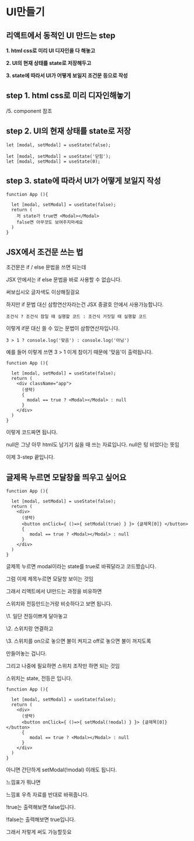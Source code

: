 # UI만들기

## 리액트에서 동적인 UI 만드는 step

 

**1. html css로 미리 UI 디자인을 다 해놓고**

**2. UI의 현재 상태를 state로 저장해두고**

**3. state에 따라서 UI가 어떻게 보일지 조건문 등으로 작성**

## **step 1. html css로 미리 디자인해놓기**

/5. component 참조

## **step 2. UI의 현재 상태를 state로 저장** 

```
let [modal, setModal] = useState(false); 
```

```
let [modal, setModal] = useState('닫힘');
let [modal, setModal] = useState(0); 
```

## **step 3. state에 따라서 UI가 어떻게 보일지 작성**

 

```
function App (){

  let [modal, setModal] = useState(false);
  return (
    저 state가 true면 <Modal></Modal>
    false면 아무것도 보여주지마세요
  )
} 
```

## **JSX에서 조건문 쓰는 법**

 

조건문은 if / else 문법을 쓰면 되는데 

JSX 안에서는 if else 문법을 바로 사용할 수 없습니다.

써보십시오 글자색도 이상해질걸요

하지만 if 문법 대신 삼항연산자라는건 JSX 중괄호 안에서 사용가능합니다.

 

```
조건식 ? 조건식 참일 때 실행할 코드 : 조건식 거짓일 때 실행할 코드 
```

이렇게 if문 대신 쓸 수 있는 문법이 삼항연산자입니다. 



```
3 > 1 ? console.log('맞음') : console.log('아님') 
```

예를 들어 이렇게 쓰면 3 > 1 이게 참이기 때문에 '맞음'이 출력됩니다. 

 

```
function App (){

  let [modal, setModal] = useState(false);
  return (
    <div className="app">
      (생략)
      {
        modal == true ? <Modal></Modal> : null
      }
    </div>
  )
}
```

이렇게 코드짜면 됩니다. 

null은 그냥 아무 html도 남기기 싫을 때 쓰는 자료입니다. null은 텅 비었다는 뜻임 

이제 3-step 끝입니다.

 

## **글제목 누르면 모달창을 띄우고 싶어요**

```
function App (){

  let [modal, setModal] = useState(false);
  return (
    <div>
      (생략)
      <button onClick={ ()=>{ setModal(true) } }> {글제목[0]} </button>
      { 
         modal == true ? <Modal></Modal> : null
      }
    </div>
  )
}
```

글제목 누르면 modal이라는 state를 true로 바꿔달라고 코드짰습니다.

그럼 이제 제목누르면 모달창 보이는 것임 

 

그래서 리액트에서 UI만드는 과정을 비유하면

스위치와 전등만드는거랑 비슷하다고 보면 됩니다. 

 

\1. 일단 전등이쁘게 달아놓고

\2. 스위치랑 연결하고

\3. 스위치를 on으로 놓으면 불이 켜지고 off로 놓으면 불이 꺼지도록

만들어놓는 겁니다. 

그리고 나중에 필요하면 스위치 조작만 하면 되는 것임 

스위치는 state, 전등은 <Modal>입니다. 

 

```
function App (){

  let [modal, setModal] = useState(false);
  return (
    <div>
      (생략)
      <button onClick={ ()=>{ setModal(!modal) } }> {글제목[0]} </button>
      { 
         modal == true ? <Modal></Modal> : null
      }
    </div>
  )
}
```

아니면 간단하게 setModal(!modal) 이래도 됩니다.

느낌표가 뭐냐면

느낌표 우측 자료를 반대로 바꿔줍니다. 

!true는 출력해보면 false입니다.

!false는 출력해보면 true입니다.

그래서 저렇게 써도 가능할듯요 

 

 

 